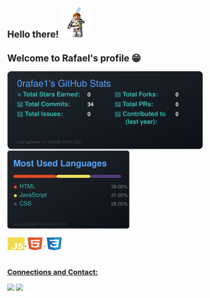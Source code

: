 ## Hello there! <img src="img/obi-wan.png" alt="imagem obi-wan lego" height="70">

## Welcome to Rafael's profile 😁

 <div>
   <a href="https://github.com/0rafae1">
   <img height="180em" src="assets/github-stats.svg"/>
   <img height="180em" src="assets/github-langs.svg"/>

</div>
    
<div style="display: inline_block"><br>
  <img align="center" alt="Js" height="30" width="40" src="https://raw.githubusercontent.com/devicons/devicon/master/icons/javascript/javascript-plain.svg">
  <img align="center" alt="HTML" height="30" width="40" src="https://raw.githubusercontent.com/devicons/devicon/master/icons/html5/html5-original.svg">
  <img align="center" alt="CSS" height="30" width="40" src="https://raw.githubusercontent.com/devicons/devicon/master/icons/css3/css3-original.svg">
</div>
 
<br>
 
### Connections and Contact:
 
<div> 
  <a href="https://www.linkedin.com/in/orafael-sousa" target="_blank"><img src="https://img.shields.io/badge/-LinkedIn-%230077B5?style=for-the-badge&logo=invision&logoColor=white" target="_blank"></a>
  <a href = "mailto:rafaeltowork.outlook.com"><img src="https://img.shields.io/badge/-Outlook-%23333?style=for-the-badge&logo=mailboxdotorg&logoColor=white" target="_blank"></a> 
</div>
